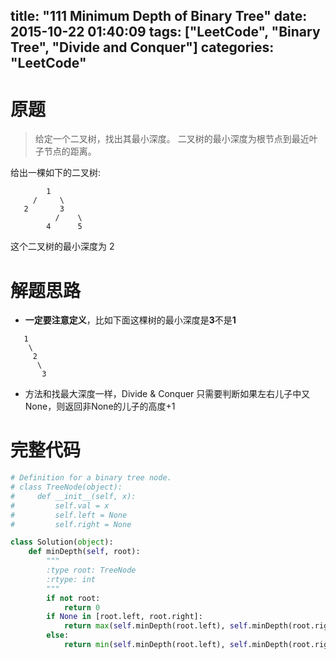 title: "111 Minimum Depth of Binary Tree"
date: 2015-10-22 01:40:09
tags: ["LeetCode", "Binary Tree", "Divide and Conquer"]
categories: "LeetCode"
---

# 原题
>给定一个二叉树，找出其最小深度。
二叉树的最小深度为根节点到最近叶子节点的距离。

给出一棵如下的二叉树:
```
        1
     /     \ 
   2       3
          /    \
        4      5  
```
这个二叉树的最小深度为 2

# 解题思路
* **一定要注意定义**，比如下面这棵树的最小深度是**3**不是**1**
```
   1
    \
     2
      \
       3
```
* 方法和找最大深度一样，Divide & Conquer
只需要判断如果左右儿子中又None，则返回非None的儿子的高度+1

# 完整代码
```python
# Definition for a binary tree node.
# class TreeNode(object):
#     def __init__(self, x):
#         self.val = x
#         self.left = None
#         self.right = None

class Solution(object):
    def minDepth(self, root):
        """
        :type root: TreeNode
        :rtype: int
        """
        if not root:
            return 0
        if None in [root.left, root.right]:
            return max(self.minDepth(root.left), self.minDepth(root.right)) + 1
        else:
            return min(self.minDepth(root.left), self.minDepth(root.right)) + 1
```